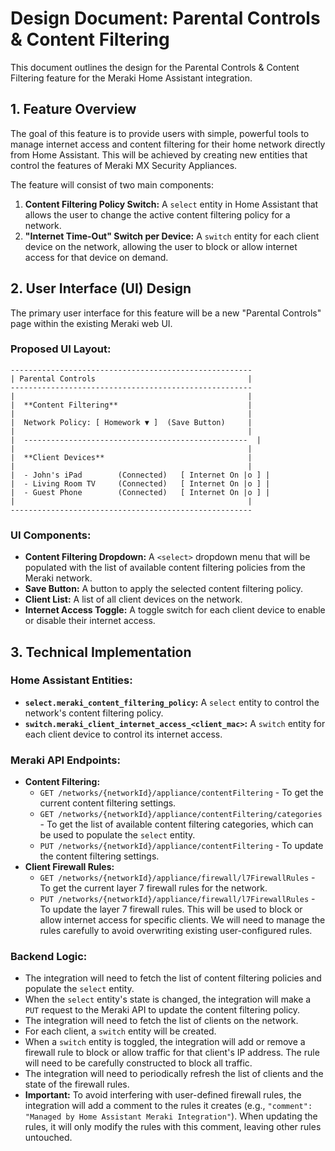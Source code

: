 # Design Document: Parental Controls & Content Filtering

This document outlines the design for the Parental Controls & Content Filtering feature for the Meraki Home Assistant integration.

## 1. Feature Overview

The goal of this feature is to provide users with simple, powerful tools to manage internet access and content filtering for their home network directly from Home Assistant. This will be achieved by creating new entities that control the features of Meraki MX Security Appliances.

The feature will consist of two main components:

1.  **Content Filtering Policy Switch:** A `select` entity in Home Assistant that allows the user to change the active content filtering policy for a network.
2.  **"Internet Time-Out" Switch per Device:** A `switch` entity for each client device on the network, allowing the user to block or allow internet access for that device on demand.

## 2. User Interface (UI) Design

The primary user interface for this feature will be a new "Parental Controls" page within the existing Meraki web UI.

### Proposed UI Layout:

```
------------------------------------------------------
| Parental Controls                                  |
------------------------------------------------------
|                                                    |
|  **Content Filtering**                             |
|                                                    |
|  Network Policy: [ Homework ▼ ]  (Save Button)     |
|                                                    |
|  --------------------------------------------------  |
|                                                    |
|  **Client Devices**                                |
|                                                    |
|  - John's iPad        (Connected)   [ Internet On |o ] |
|  - Living Room TV     (Connected)   [ Internet On |o ] |
|  - Guest Phone        (Connected)   [ Internet On |o ] |
|                                                    |
------------------------------------------------------
```

### UI Components:

*   **Content Filtering Dropdown:** A `<select>` dropdown menu that will be populated with the list of available content filtering policies from the Meraki network.
*   **Save Button:** A button to apply the selected content filtering policy.
*   **Client List:** A list of all client devices on the network.
*   **Internet Access Toggle:** A toggle switch for each client device to enable or disable their internet access.

## 3. Technical Implementation

### Home Assistant Entities:

*   **`select.meraki_content_filtering_policy`:** A `select` entity to control the network's content filtering policy.
*   **`switch.meraki_client_internet_access_<client_mac>`:** A `switch` entity for each client device to control its internet access.

### Meraki API Endpoints:

*   **Content Filtering:**
    *   `GET /networks/{networkId}/appliance/contentFiltering` - To get the current content filtering settings.
    *   `GET /networks/{networkId}/appliance/contentFiltering/categories` - To get the list of available content filtering categories, which can be used to populate the `select` entity.
    *   `PUT /networks/{networkId}/appliance/contentFiltering` - To update the content filtering settings.
*   **Client Firewall Rules:**
    *   `GET /networks/{networkId}/appliance/firewall/l7FirewallRules` - To get the current layer 7 firewall rules for the network.
    *   `PUT /networks/{networkId}/appliance/firewall/l7FirewallRules` - To update the layer 7 firewall rules. This will be used to block or allow internet access for specific clients. We will need to manage the rules carefully to avoid overwriting existing user-configured rules.

### Backend Logic:

*   The integration will need to fetch the list of content filtering policies and populate the `select` entity.
*   When the `select` entity's state is changed, the integration will make a `PUT` request to the Meraki API to update the content filtering policy.
*   The integration will need to fetch the list of clients on the network.
*   For each client, a `switch` entity will be created.
*   When a `switch` entity is toggled, the integration will add or remove a firewall rule to block or allow traffic for that client's IP address. The rule will need to be carefully constructed to block all traffic.
*   The integration will need to periodically refresh the list of clients and the state of the firewall rules.
*   **Important:** To avoid interfering with user-defined firewall rules, the integration will add a comment to the rules it creates (e.g., `"comment": "Managed by Home Assistant Meraki Integration"`). When updating the rules, it will only modify the rules with this comment, leaving other rules untouched.
